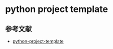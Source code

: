 # python project template

## 参考文献
- [python-project-template](https://github.com/rochacbruno/python-project-template)

